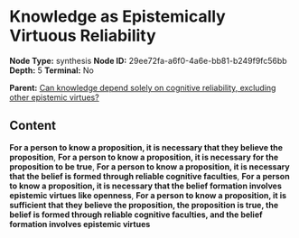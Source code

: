 # Knowledge as Epistemically Virtuous Reliability

**Node Type:** synthesis
**Node ID:** 29ee72fa-a6f0-4a6e-bb81-b249f9fc56bb
**Depth:** 5
**Terminal:** No

**Parent:** [Can knowledge depend solely on cognitive reliability, excluding other epistemic virtues?](can-knowledge-depend-solely-on-cognitive-reliability-excluding-other-epistemic-virtues-antithesis-1f9e36c5-9086-49d2-9bbe-e3e38094cfd4.md)

## Content

**For a person to know a proposition, it is necessary that they believe the proposition**, **For a person to know a proposition, it is necessary for the proposition to be true**, **For a person to know a proposition, it is necessary that the belief is formed through reliable cognitive faculties**, **For a person to know a proposition, it is necessary that the belief formation involves epistemic virtues like openness**, **For a person to know a proposition, it is sufficient that they believe the proposition, the proposition is true, the belief is formed through reliable cognitive faculties, and the belief formation involves epistemic virtues**
